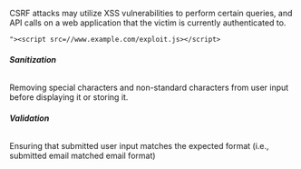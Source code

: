 CSRF attacks may utilize XSS vulnerabilities to perform certain queries, and API calls on a web application that the victim is currently authenticated to.

```
"><script src=//www.example.com/exploit.js></script>
```
###### **Sanitization** 	
Removing special characters and non-standard characters from user input before displaying it or storing it.
###### **Validation** 	
Ensuring that submitted user input matches the expected format (i.e., submitted email matched email format)